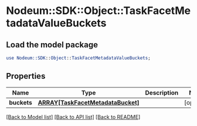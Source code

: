 # Nodeum::SDK::Object::TaskFacetMetadataValueBuckets

## Load the model package
```perl
use Nodeum::SDK::Object::TaskFacetMetadataValueBuckets;
```

## Properties
Name | Type | Description | Notes
------------ | ------------- | ------------- | -------------
**buckets** | [**ARRAY[TaskFacetMetadataBucket]**](TaskFacetMetadataBucket.md) |  | [optional] 

[[Back to Model list]](../README.md#documentation-for-models) [[Back to API list]](../README.md#documentation-for-api-endpoints) [[Back to README]](../README.md)


